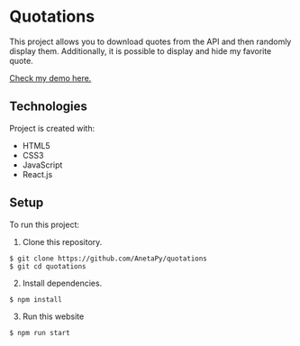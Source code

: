 # Quotations

This project allows you to download quotes from the API and then randomly display them. Additionally, it is possible to display and hide my favorite quote.

[Check my demo here.](https://anetapy.github.io/quotations/)

## Technologies

Project is created with:
* HTML5
* CSS3
* JavaScript
* React.js

## Setup

To run this project: 

1. Clone this repository.
```
$ git clone https://github.com/AnetaPy/quotations
$ git cd quotations
```

2. Install dependencies.
```
$ npm install
```

3. Run this website
```
$ npm run start
```
